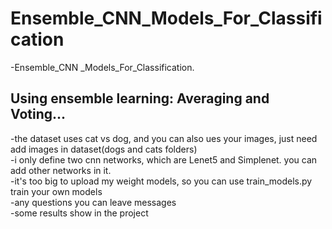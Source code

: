 # Ensemble_CNN_Models_For_Classification
-Ensemble_CNN _Models_For_Classification.

## Using ensemble learning: Averaging and Voting...

-the dataset uses cat vs dog, and you can also ues your images, just need add images in dataset(dogs and cats folders)
<br>
-i only define two cnn networks, which are Lenet5 and Simplenet. you can add other networks in it.
<br>
-it's too big to upload my weight models, so you can use train_models.py train your own models
<br>
-any questions you can leave messages
<br>
-some results show in the project
